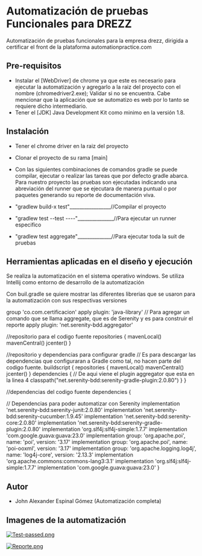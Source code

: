 # Automatización de pruebas Funcionales para DREZZ
Automatización de pruebas funcionales para la empresa drezz, dirigida a certificar el front de la plataforma automationpractice.com

## Pre-requisitos

* Instalar el [WebDriver] de chrome ya que este es necesario para ejecutar la automatización y agregarlo a la raiz del proyecto con el nombre (chromedriver2.exe); Validar si no se encuentra. Cabe mencionar que la aplicación que se automatizo es web por lo tanto se requiere dicho intermediario.
* Tener el [JDK] Java Development Kit como minimo en la versión 1.8.

## Instalación 

* Tener el chrome driver en la raiz del proyecto
* Clonar el proyecto de su rama [main]
* Con las siguientes combinaciones de comandos gradle se puede compilar, ejecutar
o realizar las tareas que por defecto gradle abarca. 
Para nuestro proyecto las pruebas son ejecutadas indicando una abreviación del runner que se ejecutara de manera puntual o por paquetes
generando su reporte de documentación viva.

* "gradlew build-x test"_________________//Compilar el proyecto
* "gradlew test --test *----*"_______________//Para ejecutar un runner especifico
* "gradlew test aggregate"______________//Para ejecutar toda la suit de pruebas

## Herramientas aplicadas en el diseño y ejecución

Se realiza la automatización en el sistema operativo windows.
Se utiliza Intellij como entorno de desarrollo de la automatización

Con buil.gradle se quiere mostrar las diferentes librerias que se usaron para la automatización con sus respectivas versiones

group 'co.com.certificacion'
apply plugin: 'java-library'
// Para agregar un comando que se llama aggregate, que es de Serenity y es para construir el reporte
apply plugin: 'net.serenity-bdd.aggregator'

//repositorio para el codigo fuente
repositories {
mavenLocal()
mavenCentral()
jcenter()
}

//repositorio y dependencias para configurar gradle
// Es para descargar las dependencias que configuraran a Gradle como tal, no hacen parte del codigo fuente.
buildscript {
repositories {
mavenLocal()
mavenCentral()
jcenter()
}
dependencies {
// De aqui viene el plugin aggregator que esta en la linea 4
classpath("net.serenity-bdd:serenity-gradle-plugin:2.0.80")
}
}

//dependencias del codigo fuente
dependencies {

// Dependencias para poder automatizar con Serenity
implementation 'net.serenity-bdd:serenity-junit:2.0.80'
implementation 'net.serenity-bdd:serenity-cucumber:1.9.45'
implementation 'net.serenity-bdd:serenity-core:2.0.80'
implementation 'net.serenity-bdd:serenity-gradle-plugin:2.0.80'
implementation 'org.slf4j:slf4j-simple:1.7.7'
implementation 'com.google.guava:guava:23.0'
implementation group: 'org.apache.poi', name: 'poi', version: '3.17'
implementation group: 'org.apache.poi', name: 'poi-ooxml', version: '3.17'
implementation group: 'org.apache.logging.log4j', name: 'log4j-core', version: '2.13.3'
implementation 'org.apache.commons:commons-lang3:3.1'
implementation 'org.slf4j:slf4j-simple:1.7.7'
implementation 'com.google.guava:guava:23.0'
}

## Autor

* John Alexander Espinal Gómez (Automatización completa)

## Imagenes de la automatización

[![Test-passed.png](https://i.postimg.cc/7ZZH992n/Test-passed.png)](https://postimg.cc/kBLPXxw2)

[![Reporte.png](https://i.postimg.cc/gJSqwN8t/Reporte.png)](https://postimg.cc/ZBNy2Pf6)
